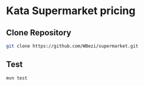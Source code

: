 # Kata Supermarket pricing

## Clone Repository
```sh
git clone https://github.com/WBezi/supermarket.git
```

## Test
```sh
mvn test
```

